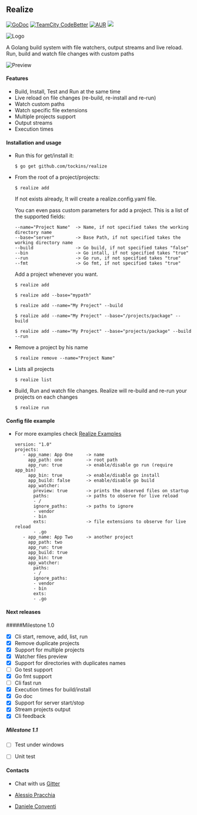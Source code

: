 ## Realize
[![GoDoc](https://img.shields.io/badge/documentation-godoc-blue.svg)](https://godoc.org/github.com/tockins/realize/realize)
[![TeamCity CodeBetter](https://img.shields.io/teamcity/codebetter/bt428.svg?maxAge=2592000?style=flat-square)](https://travis-ci.org/tockins/realize)
[![AUR](https://img.shields.io/aur/license/yaourt.svg?maxAge=2592000?style=flat-square)](https://raw.githubusercontent.com/tockins/realize/v1/LICENSE)
[![](https://img.shields.io/badge/realize-examples-yellow.svg)](https://github.com/tockins/realize-examples)


![Logo](http://i.imgur.com/8nr2s1b.jpg)

A Golang build system with file watchers, output streams and live reload. Run, build and watch file changes with custom paths

![Preview](http://i.imgur.com/9xaklUh.png)

#### Features

- Build, Install, Test and Run at the same time
- Live reload on file changes (re-build, re-install and re-run)
- Watch custom paths
- Watch specific file extensions
- Multiple projects support
- Output streams
- Execution times

#### Installation and usage

- Run this for get/install it:

    ```
    $ go get github.com/tockins/realize
    ```
    
- From the root of a project/projects:

    ```
    $ realize add 
    ```
    
    If not exists already, It will create a realize.config.yaml file.
    
    You can even pass custom parameters for add a project. This is a list of the supported fields:
    
    ```
    --name="Project Name"  -> Name, if not specified takes the working directory name
    --base="server"        -> Base Path, if not specified takes the working directory name    
    --build                -> Go build, if not specified takes "false"    
    --bin                  -> Go intall, if not specified takes "true"    
    --run                  -> Go run, if not specified takes "true"  
    --fmt                  -> Go fmt, if not specified takes "true"  
    ```
    
    Add a project whenever you want.

    ```
    $ realize add
    ``` 
    ```
    $ realize add --base="mypath"
    ```   
    ```
    $ realize add --name="My Project" --build
    ```    
    ```
    $ realize add --name="My Project" --base="/projects/package" --build
    ```    
    ```
    $ realize add --name="My Project" --base="projects/package" --build --run
    ```
- Remove a project by his name

    ```
    $ realize remove --name="Project Name"
    ```
- Lists all projects

    ```
    $ realize list
    ```
- Build, Run and watch file changes. Realize will re-build and re-run your projects on each changes

    ```
    $ realize run 
    ```

#### Config file example

- For more examples check [Realize Examples](https://github.com/tockins/realize-examples)
     
     ```
    version: "1.0"
    projects:
        - app_name: App One     -> name
          app_path: one         -> root path
          app_run: true         -> enable/disable go run (require app_bin)
          app_bin: true         -> enable/disable go install
          app_build: false      -> enable/disable go build
          app_watcher:
            preview: true       -> prints the observed files on startup
            paths:              -> paths to observe for live reload
            - /
            ignore_paths:       -> paths to ignore
            - vendor
            - bin
            exts:               -> file extensions to observe for live reload
            - .go
        - app_name: App Two     -> another project
          app_path: two
          app_run: true
          app_build: true
          app_bin: true
          app_watcher:
            paths:
            - /
            ignore_paths:
            - vendor
            - bin
            exts:
            - .go 
    ```                    

#### Next releases

#####Milestone 1.0

- [x] Cli start, remove, add, list, run
- [x] Remove duplicate projects
- [x] Support for multiple projects
- [x] Watcher files preview
- [x] Support for directories with duplicates names
- [ ] Go test support
- [x] Go fmt support
- [ ] Cli fast run
- [x] Execution times for build/install 
- [x] Go doc
- [x] Support for server start/stop 
- [x] Stream projects output
- [x] Cli feedback

##### Milestone 1.1
- [ ] Test under windows
- [ ] Unit test


#### Contacts

- Chat with us [Gitter](https://gitter.im/tockins/realize)

- [Alessio Pracchia](https://www.linkedin.com/in/alessio-pracchia-38a70673)
- [Daniele Conventi]()


